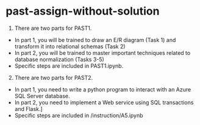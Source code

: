 # past-assign-without-solution

1. There are two parts for PAST1.
- In part 1, you will be trained to draw an E/R diagram (Task 1) and transform it into relational schemas (Task 2)
- In part 2, you will be trained to master important techniques related to database normalization (Tasks 3-5)
- Specific steps are included in PAST1.ipynb.

2. There are two parts for PAST2.
- In part 1, you need to write a python program to interact with an Azure SQL Server database.
- In part 2, you need to implement a Web service using SQL transactions and Flask.]
- Specific steps are included in /instruction/A5.ipynb
